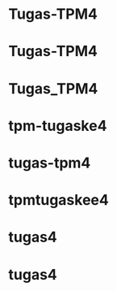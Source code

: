 # Tugas-TPM4
# Tugas-TPM4
# Tugas_TPM4
# tpm-tugaske4
# tugas-tpm4
# tpmtugaskee4
# tugas4
# tugas4
